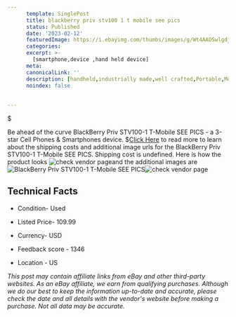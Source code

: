 ```yaml
---
      template: SinglePost
      title: blackberry priv stv100 1 t mobile see pics
      status: Published
      date: '2023-02-12'
      featuredImage: https://i.ebayimg.com/thumbs/images/g/Wt4AAOSwlgdjxboS/s-l225.jpg
      categories: 
      excerpt: >-
        [smartphone,device ,hand held device]
      meta:
      canonicalLink: ''
      description: [handheld,industrially made,well crafted,Portable,Mobile,Compact,Convenient,Lightweight,Maneuverable,Man-portable,Miniature,Carriable,Hand-held,Light,Holdable,Transportable,Mobile device,Pocket-sized,On-the-go,Wireless,Cordless,Compact size,Convenient size, smartphone,device ,hand held device]
      noindex: false
      
        
---
```

$

Be ahead of the curve BlackBerry Priv STV100-1 T-Mobile SEE PICS - a 3-star Cell Phones & Smartphones device.
$[Click Here](https://www.ebay.com/itm/115683436699?hash=item1aef45289b%3Ag%3AWt4AAOSwlgdjxboS&mkevt=1&mkcid=1&mkrid=711-53200-19255-0&campid=%253CePNCampaignId%253E&customid=%253CreferenceId%253E&toolid=10049) to read more to learn about the shipping costs and additional image urls for the BlackBerry Priv STV100-1 T-Mobile SEE PICS. Shipping cost is undefined. Here is how the product looks ![check vendor page](https://i.ebayimg.com/thumbs/images/g/Wt4AAOSwlgdjxboS/s-l225.jpg)and the additional images are![BlackBerry Priv STV100-1 T-Mobile SEE PICS](https://i.ebayimg.com/images/g/Wt4AAOSwlgdjxboS/s-l1600.jpg)![check vendor page](https://origin-galleryplus.ebayimg.com/ws/web/115683436699_2_0_1/225x225.jpg,https://origin-galleryplus.ebayimg.com/ws/web/115683436699_3_0_1/225x225.jpg,https://origin-galleryplus.ebayimg.com/ws/web/115683436699_4_0_1/225x225.jpg,https://origin-galleryplus.ebayimg.com/ws/web/115683436699_5_0_1/225x225.jpg,https://origin-galleryplus.ebayimg.com/ws/web/115683436699_6_0_1/225x225.jpg,https://origin-galleryplus.ebayimg.com/ws/web/115683436699_7_0_1/225x225.jpg,https://origin-galleryplus.ebayimg.com/ws/web/115683436699_8_0_1/225x225.jpg,https://origin-galleryplus.ebayimg.com/ws/web/115683436699_9_0_1/225x225.jpg,https://origin-galleryplus.ebayimg.com/ws/web/115683436699_10_0_1/225x225.jpg,https://origin-galleryplus.ebayimg.com/ws/web/115683436699_11_0_1/225x225.jpg,https://origin-galleryplus.ebayimg.com/ws/web/115683436699_12_0_1/225x225.jpg,https://origin-galleryplus.ebayimg.com/ws/web/115683436699_13_0_1/225x225.jpg,https://origin-galleryplus.ebayimg.com/ws/web/115683436699_14_0_1/225x225.jpg,https://origin-galleryplus.ebayimg.com/ws/web/115683436699_15_0_1/225x225.jpg,https://origin-galleryplus.ebayimg.com/ws/web/115683436699_16_0_1/225x225.jpg,https://origin-galleryplus.ebayimg.com/ws/web/115683436699_17_0_1/225x225.jpg,https://origin-galleryplus.ebayimg.com/ws/web/115683436699_18_0_1/225x225.jpg)



 ## Technical Facts 



     
      

 - Condition- Used 


      

 - Listed Price- 109.99 


      

 - Currency- USD 


      

 - Feedback score - 1346 


      

 - Location - US 


      
      

 *_This post may contain affiliate links from eBay and other third-party websites. As an eBay affiliate, we earn from qualifying purchases. Although we do our best to keep the information up-to-date and accurate, please check the date and all details with the vendor's website before making a purchase. Not all data may be accurate._*






